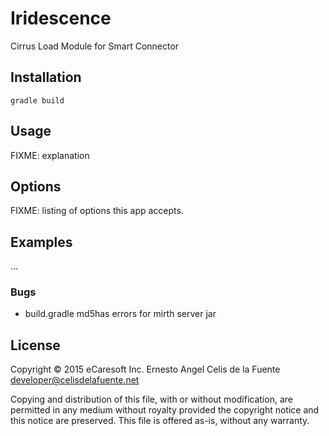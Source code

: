 # Iridescence
Cirrus Load Module for Smart Connector

## Installation

    gradle build

## Usage

FIXME: explanation


## Options

FIXME: listing of options this app accepts.

## Examples

...

### Bugs

  * build.gradle md5has errors for mirth server jar

## License

Copyright © 2015 eCaresoft Inc.
Ernesto Angel Celis de la Fuente <developer@celisdelafuente.net>

Copying and distribution of this file, with or without modification,
are permitted in any medium without royalty provided the copyright
notice and this notice are preserved.  This file is offered as-is,
without any warranty.
